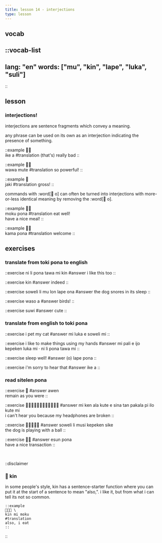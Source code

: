 ```yaml
---
title: lesson 14 - interjections
type: lesson
---
```

## vocab
::vocab-list
---
lang: "en"
words: ["mu", "kin", "lape", "luka", "suli"]
---
::

## lesson
### interjections!
interjections are sentence fragments which convey a meaning.

any phrase can be used on its own as an interjection indicating the presence of something.

::example
󱤍󱤀 \
ike a
#translation
(that's) really bad
::

::example
󱥵󱤼 \
wawa mute
#translation
so powerful!
::

::example
󱤐 \
jaki
#translation
gross!
::

commands with :word[󱥄 o] can often be turned into interjections with more-or-less identical meaning by removing the :word[󱥄 o].

::example
󱤶󱥔 \
moku pona
#translation
eat well! \
have a nice meal!
::

::example
󱤖󱥔 \
kama pona
#translation
welcome
::

## exercises
### translate from toki pona to english
::exercise
ni li pona tawa mi kin
#answer
i like this too
::

::exercise
kin
#answer
indeed
::

::exercise
soweli li mu lon lape ona
#answer
the dog snores in its sleep
::

::exercise
waso a
#answer
birds!
::

::exercise
suwi
#answer
cute
::

### translate from english to toki pona
::exercise
i pet my cat
#answer
mi luka e soweli mi
::

::exercise
i like to make things using my hands
#answer
mi pali e ijo kepeken luka mi · ni li pona tawa mi
::

::exercise
sleep well!
#answer
(o) lape pona
::

::exercise
i'm sorry to hear that
#answer
ike a
::

### read sitelen pona
::exercise
󱤈
#answer
awen \
remain as you were
::

::exercise
󱤴󱤘󱤂󱤠󱤉󱥞󱥧󱥈󱥍󱤎󱤠󱤴
#answer
mi ken ala kute e sina tan pakala pi ilo kute mi \
i can't hear you because my headphones are broken
::

::exercise
󱥢󱤧󱤻󱤙󱥜
#answer
soweli li musi kepeken sike \
the dog is playing with a ball
::

::exercise
󱤋󱥔
#answer
esun pona \
have a nice transaction
::

<br>

::disclaimer
### 󱥹 kin
in some people's style, kin has a sentence-starter function where you can put it at the start of a sentence to mean "also,". i like it, but from what i can tell its not so common.

    ::example
    󱥹󱤴󱤶 \
    kin mi moku
    #translation
    also, i eat
    ::
::